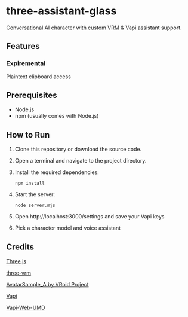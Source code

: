 # three-assistant-glass

Conversational AI character with custom VRM & Vapi assistant support.

## Features

### Expiremental

Plaintext clipboard access

## Prerequisites

- Node.js
- npm (usually comes with Node.js)

## How to Run

1. Clone this repository or download the source code.

2. Open a terminal and navigate to the project directory.

3. Install the required dependencies:
   ```
   npm install
   ```

4. Start the server:
   ```
   node server.mjs
   ```
5. Open http://localhost:3000/settings and save your Vapi keys

6. Pick a character model and voice assistant

## Credits

[Three.js](https://threejs.org/)

[three-vrm](https://github.com/pixiv/three-vrm)

[AvatarSample_A by VRoid Project](https://hub.vroid.com/en/characters/2843975675147313744/models/5644550979324015604)  

[Vapi](https://vapi.ai/)

[Vapi-Web-UMD](https://github.com/balacodeio/Vapi-Web-UMD)
